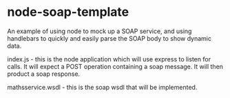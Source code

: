 # node-soap-template
An example of using node to mock up a SOAP service, and using handlebars to quickly and easily parse the SOAP body to show dynamic data.

index.js - this is the node application which will use express to listen for calls. It will expect a POST operation containing a soap message. It will then product a soap response.

mathsservice.wsdl - this is the soap wsdl that will be implemented. 